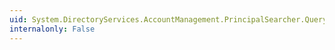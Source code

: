```yaml
---
uid: System.DirectoryServices.AccountManagement.PrincipalSearcher.QueryFilter
internalonly: False
---
```

